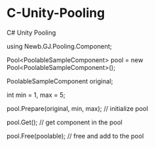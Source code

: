 # C-Unity-Pooling
C# Unity Pooling

  using Newb.GJ.Pooling.Component;
	
  Pool&#60;PoolableSampleComponent&#62; pool = new Pool&#60;PoolableSampleComponent&#62;();
	
  PoolableSampleComponent original;
	
  int min = 1, max = 5;
	
  pool.Prepare(original, min, max); // initialize pool
	
  pool.Get(); // get component in the pool
	
  pool.Free(poolable); // free and add to the pool
